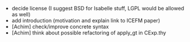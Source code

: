 * decide license (I suggest BSD for Isabelle stuff, LGPL would be allowed as well)
* add introduction (motivation and explain link to ICEFM paper)
* [Achim] check/improve concrete syntax 
* [Achim] think about possible refactoring of apply_gt in CExp.thy

